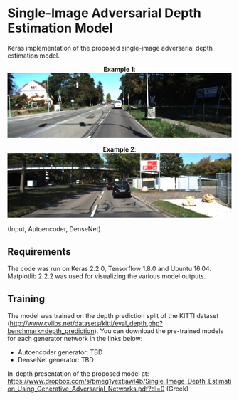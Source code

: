 # Single-Image Adversarial Depth Estimation Model

Keras implementation of the proposed single-image adversarial depth estimation model.


<p align="center">
  <b>Example 1</b>: <br>
  <img src="results/result1.gif" width="608">
</p>

<p align="center">
  <b>Example 2</b>: <br>
  <img src="results/result2.gif" width="608">
</p>
(Input, Autoencoder, DenseNet)

## Requirements
The code was run on Keras 2.2.0, Tensorflow 1.8.0 and Ubuntu 16.04. Matplotlib 2.2.2 was used for visualizing the various model outputs.

## Training
The model was trained on the depth prediction split of the KITTI dataset (http://www.cvlibs.net/datasets/kitti/eval_depth.php?benchmark=depth_prediction). You can download the pre-trained models for each generator network in the links below:
* Autoencoder generator: TBD
* DenseNet generator: TBD


In-depth presentation of the proposed model at: https://www.dropbox.com/s/bmeg1yextjawl4b/Single_Image_Depth_Estimation_Using_Generative_Adversarial_Networks.pdf?dl=0 (Greek)

